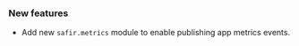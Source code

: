 <!-- Delete the sections that don't apply -->

### New features

- Add new `safir.metrics` module to enable publishing app metrics events.
